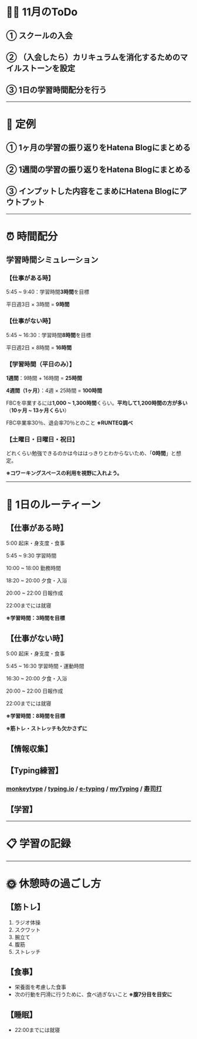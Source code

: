 # 🏋🏻 11月のToDo
## ① スクールの入会
## ② （入会したら）カリキュラムを消化するためのマイルストーンを設定
## ③ 1日の学習時間配分を行う
***


# 📌 定例
## ① 1ヶ月の学習の振り返りをHatena Blogにまとめる
## ② 1週間の学習の振り返りをHatena Blogにまとめる
## ③ インプットした内容をこまめにHatena Blogにアウトプット
***


# ⏰ 時間配分
## 学習時間シミュレーション
### 【仕事がある時】
    
5:45 ~ 9:40：学習時間**3時間**を目標
    
平日週3日 × 3時間 = **9時間**
    
### 【仕事がない時】
    
5:45 ~ 16:30：学習時間**8時間**を目標
    
平日週2日 × 8時間 = **16時間**
    
### 【学習時間（平日のみ）】
    
**1週間**：9時間 + 16時間 = **25時間**
    
**4週間（1ヶ月）**：4週 × 25時間 = **100時間**
    
FBCを卒業するには**1,000 ~ 1,300時間**くらい。**平均して1,200時間の方が多い**（**10ヶ月 ~ 13ヶ月くらい**）
    
FBC卒業率30％、退会率70％とのこと **※RUNTEQ調べ**

### 【土曜日・日曜日・祝日】
    
どれくらい勉強できるのかは今ははっきりとわからないため、「**0時間**」と想定。
    
**※コワーキングスペースの利用を視野に入れよう。**
***


# 🕺 1日のルーティーン
## 【仕事がある時】
5:00 起床・身支度・食事

5:45 ~ 9:30 学習時間

10:00 ~ 18:00 勤務時間

18:20 ~ 20:00 夕食・入浴

20:00 ~ 22:00 日報作成

22:00までには就寝

**※学習時間：3時間を目標**

## 【仕事がない時】
5:00 起床・身支度・食事

5:45 ~ 16:30 学習時間・運動時間

16:30 ~ 20:00 夕食・入浴

20:00 ~ 22:00 日報作成

22:00までには就寝

**※学習時間：8時間を目標**

**※筋トレ・ストレッチも欠かさずに**
## 【情報収集】
### 
## 【Typing練習】
### [monkeytype](https://monkeytype.com) / [typing.io](https://typing.io) / [e-typing](https://www.e-typing.ne.jp) / [myTyping](https://typing.twi1.me/) / [寿司打](https://sushida.net/play.html) 
## 【学習】

***

# 📋 学習の記録

***


# 🌞 休憩時の過ごし方
## 【筋トレ】
1. ラジオ体操
2. スクワット
3. 腕立て
4. 腹筋
5. ストレッチ

## 【食事】
- 栄養面を考慮した食事
- 次の行動を円滑に行うために、食べ過ぎないこと **※腹7分目を目安に**

## 【睡眠】
- 22:00までには就寝
